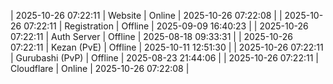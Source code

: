 | 2025-10-26 07:22:11 | Website | Online | 2025-10-26 07:22:08 |
| 2025-10-26 07:22:11 | Registration | Offline | 2025-09-09 16:40:23 |
| 2025-10-26 07:22:11 | Auth Server | Offline | 2025-08-18 09:33:31 |
| 2025-10-26 07:22:11 | Kezan (PvE) | Offline | 2025-10-11 12:51:30 |
| 2025-10-26 07:22:11 | Gurubashi (PvP) | Offline | 2025-08-23 21:44:06 |
| 2025-10-26 07:22:11 | Cloudflare | Online | 2025-10-26 07:22:08 |
